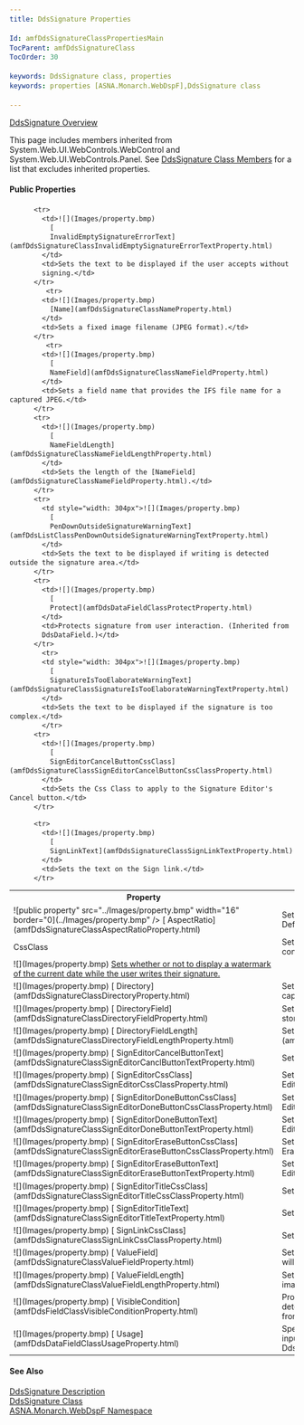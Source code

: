```yaml
---
title: DdsSignature Properties

Id: amfDdsSignatureClassPropertiesMain
TocParent: amfDdsSignatureClass
TocOrder: 30

keywords: DdsSignature class, properties
keywords: properties [ASNA.Monarch.WebDspF],DdsSignature class

---
```


[ DdsSignature Overview](amfDdsSignatureClass.html) 

This page includes members inherited from System.Web.UI.WebControls.WebControl and System.Web.UI.WebControls.Panel. See [DdsSignature Class Members](amfDdsSignatureClassMembers.html) for a list that excludes inherited properties.

#### Public Properties
<table class="mytable" cellspacing="0" cellpadding="4" width="90%">
          <colgroup>
           <col width="30%" />
           <col width="70%" />
          </colgroup>
          <tr><th>Property</th>
          <th>Description</th>
          </tr>
        <tr>
            <td>![public property" src="../Images/property.bmp" width="16" border="0](../Images/property.bmp" />
              [
              AspectRatio](amfDdsSignatureClassAspectRatioProperty.html)
            </td>
            <td>Sets the aspect ratio of the signature control.  Defaults to 3:1.</td>
          </tr>
<tr>
            <td><img height="16) [
              DateStampWhenSigning](http://www.w3schools.com/aspnet/prop_webcontrol_style_cssclass.asp">CssClass</a></td>
            <td>Sets the CssClass to apply to the DdsSignature control. 
			(Inherited from ASP.NET control)</td>
          </tr>
          <tr>
            <td style="height: 31px">![](Images/property.bmp)
              <a href="amfDdsSignatureClassDateStampWhenSigningProperty.html)
            </td>
            <td style="height: 31px">Sets whether or not to display a watermark of the current date while the user writes their signature.</td>
          </tr>
   <tr>
            <td>![](Images/property.bmp)
              [
              Directory](amfDdsSignatureClassDirectoryProperty.html)
            </td>
            <td>Sets a the name of a fixed IFS directory to store a captured JPEG image in.</td>
          </tr>
		     <tr>
            <td>![](Images/property.bmp)
              [
              DirectoryField](amfDdsSignatureClassDirectoryFieldProperty.html)
            </td>
            <td>Sets a field name that provides the IFS directory to store a captured JPEG image in.</td>
          </tr>
		  <tr>
            <td>![](Images/property.bmp)
              [
              DirectoryFieldLength](amfDdsSignatureClassDirectoryFieldLengthProperty.html)
            </td>
            <td>Sets the length of the [DirectoryField](amfDdsSignatureClassDirectoryFieldProperty.html).</td>
          </tr>

          <tr>
            <td>![](Images/property.bmp)
              [
              InvalidEmptySignatureErrorText](amfDdsSignatureClassInvalidEmptySignatureErrorTextProperty.html)
            </td>
            <td>Sets the text to be displayed if the user accepts without 
			signing.</td>
          </tr>
		     <tr>
            <td>![](Images/property.bmp)
              [Name](amfDdsSignatureClassNameProperty.html)
            </td>
            <td>Sets a fixed image filename (JPEG format).</td>
          </tr>
		     <tr>
            <td>![](Images/property.bmp)
              [
              NameField](amfDdsSignatureClassNameFieldProperty.html)
            </td>
            <td>Sets a field name that provides the IFS file name for a captured JPEG.</td>
          </tr>
		  <tr>
            <td>![](Images/property.bmp)
              [
              NameFieldLength](amfDdsSignatureClassNameFieldLengthProperty.html)
            </td>
            <td>Sets the length of the [NameField](amfDdsSignatureClassNameFieldProperty.html).</td>
          </tr>
		  <tr>
            <td style="width: 304px">![](Images/property.bmp)
              [
              PenDownOutsideSignatureWarningText](amfDdsListClassPenDownOutsideSignatureWarningTextProperty.html)
            </td>
            <td>Sets the text to be displayed if writing is detected outside the signature area.</td>
          </tr>
          <tr>
            <td>![](Images/property.bmp)
              [
              Protect](amfDdsDataFieldClassProtectProperty.html)
            </td>
            <td>Protects signature from user interaction. (Inherited from 
			DdsDataField.)</td>
          </tr>
            <tr>
            <td style="width: 304px">![](Images/property.bmp)
              [
              SignatureIsTooElaborateWarningText](amfDdsSignatureClassSignatureIsTooElaborateWarningTextProperty.html)
            </td>
            <td>Sets the text to be displayed if the signature is too complex.</td>
            </tr>
          <tr>
            <td>![](Images/property.bmp)
              [
              SignEditorCancelButtonCssClass](amfDdsSignatureClassSignEditorCancelButtonCssClassProperty.html)
            </td>
            <td>Sets the Css Class to apply to the Signature Editor's Cancel button.</td>
          </tr>

<tr>
            <td style="height: 31px">![](Images/property.bmp)
              [
              SignEditorCancelButtonText](amfDdsSignatureClassSignEditorCanclButtonTextProperty.html)
            </td>
            <td style="height: 31px">Sets the Cancel Button text for the Signature Editor.</td>
          </tr>
          <tr>
            <td>![](Images/property.bmp)
              [
              SignEditorCssClass](amfDdsSignatureClassSignEditorCssClassProperty.html)
            </td>
            <td>Sets the Css Class name applied to the Signature Editor.</td>
          </tr>
          <tr>
            <td>![](Images/property.bmp)
              [
              SignEditorDoneButtonCssClass](amfDdsSignatureClassSignEditorDoneButtonCssClassProperty.html)
            </td>
            <td>Sets the Css Class to be applied to the Signature Editor's done button.</td>
          </tr>

<tr>
            <td>![](Images/property.bmp)
              [
              SignEditorDoneButtonText](amfDdsSignatureClassSignEditorDoneButtonTextProperty.html)
            </td>
            <td>Sets the text for the Done button in the Signature Editor.</td>
          </tr>
          <tr>
            <td style="height: 31px">![](Images/property.bmp)
              [
              SignEditorEraseButtonCssClass](amfDdsSignatureClassSignEditorEraseButtonCssClassProperty.html)
            </td>
            <td style="height: 31px">Sets the Css Class applied to the Signature Editor's Erase button.</td>
          </tr>

<tr>
            <td>![](Images/property.bmp)
              [
              SignEditorEraseButtonText](amfDdsSignatureClassSignEditorEraseButtonTextProperty.html)
            </td>
            <td>Sets the text for the Erase button of the Signature Editor.</td>
          </tr>
          <tr>
            <td>![](Images/property.bmp)
              [
              SignEditorTitleCssClass](amfDdsSignatureClassSignEditorTitleCssClassProperty.html)
            </td>
            <td>Sets the Css Class for the Signature Editor's Title.</td>
          </tr>

<tr>
            <td style="height: 32px">![](Images/property.bmp)
              [
              SignEditorTitleText](amfDdsSignatureClassSignEditorTitleTextProperty.html)
            </td>
            <td style="height: 32px">Sets the title text for the Signature Editor.</td>
          </tr>
          <tr>
            <td>![](Images/property.bmp)
              [
              SignLinkCssClass](amfDdsSignatureClassSignLinkCssClassProperty.html)
            </td>
            <td>Sets the Css Class to apply to the Sign link.</td>
          </tr>

          <tr>
            <td>![](Images/property.bmp)
              [
              SignLinkText](amfDdsSignatureClassSignLinkTextProperty.html)
            </td>
            <td>Sets the text on the Sign link.</td>
          </tr>

<tr>
            <td>![](Images/property.bmp)
              [
              ValueField](amfDdsSignatureClassValueFieldProperty.html)
            </td>
            <td>Sets the name of the field where the signature image will be 
			stored.</td>
          </tr>
<tr>
            <td style="height: 31px">![](Images/property.bmp)
              [
              ValueFieldLength](amfDdsSignatureClassValueFieldLengthProperty.html)</td>
            <td style="height: 31px">Sets the length of the field where the signature image will be 
			stored.</td>
          </tr>
<tr>
            <td>![](Images/property.bmp)
              [
              VisibleCondition](amfDdsFieldClassVisibleConditionProperty.html)
            </td>
            <td>Provides a conditional indicator expression that determines if 
			the signature will be visible. (Inherited from DdsField)</td>
          </tr>
<tr>
            <td>![](Images/property.bmp)
              [
              Usage](amfDdsDataFieldClassUsageProperty.html)
            </td>
            <td>Specifies if this field is output-only, input-only, input/output (both), or hidden. 
			(Inherited from DdsDataField).</td>
          </tr>

</table>

#### See Also
[
      DdsSignature Description](amfunderstandingSignatures.html)
      <br />
      [
      DdsSignature Class](amfDdsSignatureClass.html)
      <br />
      [
      ASNA.Monarch.WebDspF Namespace](amfWebDspFNamespace.html)

